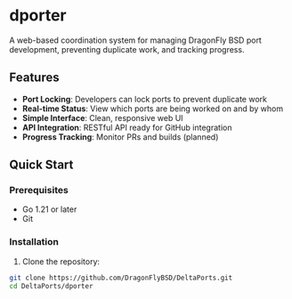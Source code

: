 # dporter

A web-based coordination system for managing DragonFly BSD port development, preventing duplicate work, and tracking progress.

## Features

- **Port Locking**: Developers can lock ports to prevent duplicate work
- **Real-time Status**: View which ports are being worked on and by whom
- **Simple Interface**: Clean, responsive web UI
- **API Integration**: RESTful API ready for GitHub integration
- **Progress Tracking**: Monitor PRs and builds (planned)

## Quick Start

### Prerequisites

- Go 1.21 or later
- Git

### Installation

1. Clone the repository:
```bash
git clone https://github.com/DragonFlyBSD/DeltaPorts.git
cd DeltaPorts/dporter
```

